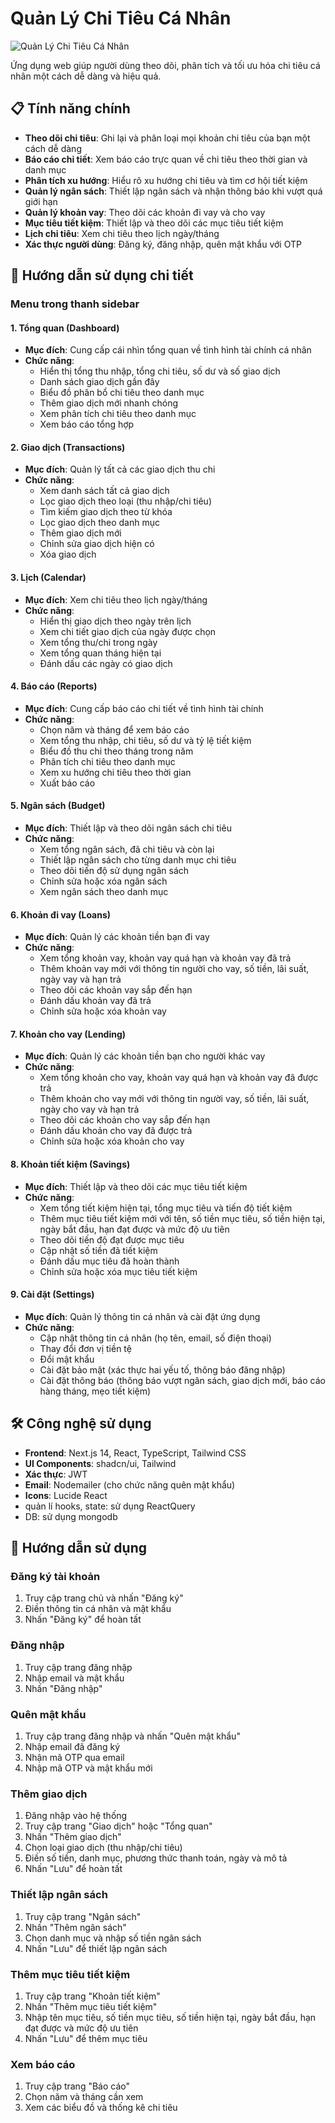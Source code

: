 # Quản Lý Chi Tiêu Cá Nhân

![Quản Lý Chi Tiêu Cá Nhân](https://i.imgur.com/placeholder.png)

Ứng dụng web giúp người dùng theo dõi, phân tích và tối ưu hóa chi tiêu cá nhân một cách dễ dàng và hiệu quả.

## 📋 Tính năng chính

- **Theo dõi chi tiêu**: Ghi lại và phân loại mọi khoản chi tiêu của bạn một cách dễ dàng
- **Báo cáo chi tiết**: Xem báo cáo trực quan về chi tiêu theo thời gian và danh mục
- **Phân tích xu hướng**: Hiểu rõ xu hướng chi tiêu và tìm cơ hội tiết kiệm
- **Quản lý ngân sách**: Thiết lập ngân sách và nhận thông báo khi vượt quá giới hạn
- **Quản lý khoản vay**: Theo dõi các khoản đi vay và cho vay
- **Mục tiêu tiết kiệm**: Thiết lập và theo dõi các mục tiêu tiết kiệm
- **Lịch chi tiêu**: Xem chi tiêu theo lịch ngày/tháng
- **Xác thực người dùng**: Đăng ký, đăng nhập, quên mật khẩu với OTP

## 🧭 Hướng dẫn sử dụng chi tiết

### Menu trong thanh sidebar

#### 1. Tổng quan (Dashboard)
- **Mục đích**: Cung cấp cái nhìn tổng quan về tình hình tài chính cá nhân
- **Chức năng**:
  - Hiển thị tổng thu nhập, tổng chi tiêu, số dư và số giao dịch
  - Danh sách giao dịch gần đây
  - Biểu đồ phân bổ chi tiêu theo danh mục
  - Thêm giao dịch mới nhanh chóng
  - Xem phân tích chi tiêu theo danh mục
  - Xem báo cáo tổng hợp

#### 2. Giao dịch (Transactions)
- **Mục đích**: Quản lý tất cả các giao dịch thu chi
- **Chức năng**:
  - Xem danh sách tất cả giao dịch
  - Lọc giao dịch theo loại (thu nhập/chi tiêu)
  - Tìm kiếm giao dịch theo từ khóa
  - Lọc giao dịch theo danh mục
  - Thêm giao dịch mới
  - Chỉnh sửa giao dịch hiện có
  - Xóa giao dịch

#### 3. Lịch (Calendar)
- **Mục đích**: Xem chi tiêu theo lịch ngày/tháng
- **Chức năng**:
  - Hiển thị giao dịch theo ngày trên lịch
  - Xem chi tiết giao dịch của ngày được chọn
  - Xem tổng thu/chi trong ngày
  - Xem tổng quan tháng hiện tại
  - Đánh dấu các ngày có giao dịch

#### 4. Báo cáo (Reports)
- **Mục đích**: Cung cấp báo cáo chi tiết về tình hình tài chính
- **Chức năng**:
  - Chọn năm và tháng để xem báo cáo
  - Xem tổng thu nhập, chi tiêu, số dư và tỷ lệ tiết kiệm
  - Biểu đồ thu chi theo tháng trong năm
  - Phân tích chi tiêu theo danh mục
  - Xem xu hướng chi tiêu theo thời gian
  - Xuất báo cáo

#### 5. Ngân sách (Budget)
- **Mục đích**: Thiết lập và theo dõi ngân sách chi tiêu
- **Chức năng**:
  - Xem tổng ngân sách, đã chi tiêu và còn lại
  - Thiết lập ngân sách cho từng danh mục chi tiêu
  - Theo dõi tiến độ sử dụng ngân sách
  - Chỉnh sửa hoặc xóa ngân sách
  - Xem ngân sách theo danh mục

#### 6. Khoản đi vay (Loans)
- **Mục đích**: Quản lý các khoản tiền bạn đi vay
- **Chức năng**:
  - Xem tổng khoản vay, khoản vay quá hạn và khoản vay đã trả
  - Thêm khoản vay mới với thông tin người cho vay, số tiền, lãi suất, ngày vay và hạn trả
  - Theo dõi các khoản vay sắp đến hạn
  - Đánh dấu khoản vay đã trả
  - Chỉnh sửa hoặc xóa khoản vay

#### 7. Khoản cho vay (Lending)
- **Mục đích**: Quản lý các khoản tiền bạn cho người khác vay
- **Chức năng**:
  - Xem tổng khoản cho vay, khoản vay quá hạn và khoản vay đã được trả
  - Thêm khoản cho vay mới với thông tin người vay, số tiền, lãi suất, ngày cho vay và hạn trả
  - Theo dõi các khoản cho vay sắp đến hạn
  - Đánh dấu khoản cho vay đã được trả
  - Chỉnh sửa hoặc xóa khoản cho vay

#### 8. Khoản tiết kiệm (Savings)
- **Mục đích**: Thiết lập và theo dõi các mục tiêu tiết kiệm
- **Chức năng**:
  - Xem tổng tiết kiệm hiện tại, tổng mục tiêu và tiến độ tiết kiệm
  - Thêm mục tiêu tiết kiệm mới với tên, số tiền mục tiêu, số tiền hiện tại, ngày bắt đầu, hạn đạt được và mức độ ưu tiên
  - Theo dõi tiến độ đạt được mục tiêu
  - Cập nhật số tiền đã tiết kiệm
  - Đánh dấu mục tiêu đã hoàn thành
  - Chỉnh sửa hoặc xóa mục tiêu tiết kiệm

#### 9. Cài đặt (Settings)
- **Mục đích**: Quản lý thông tin cá nhân và cài đặt ứng dụng
- **Chức năng**:
  - Cập nhật thông tin cá nhân (họ tên, email, số điện thoại)
  - Thay đổi đơn vị tiền tệ
  - Đổi mật khẩu
  - Cài đặt bảo mật (xác thực hai yếu tố, thông báo đăng nhập)
  - Cài đặt thông báo (thông báo vượt ngân sách, giao dịch mới, báo cáo hàng tháng, mẹo tiết kiệm)

## 🛠️ Công nghệ sử dụng

- **Frontend**: Next.js 14, React, TypeScript, Tailwind CSS
- **UI Components**: shadcn/ui, Tailwind
- **Xác thực**: JWT
- **Email**: Nodemailer (cho chức năng quên mật khẩu)
- **Icons**: Lucide React
- quản lí hooks, state: sử dụng ReactQuery
- DB: sử dụng mongodb


## 📝 Hướng dẫn sử dụng

### Đăng ký tài khoản

1. Truy cập trang chủ và nhấn "Đăng ký"
2. Điền thông tin cá nhân và mật khẩu
3. Nhấn "Đăng ký" để hoàn tất

### Đăng nhập

1. Truy cập trang đăng nhập
2. Nhập email và mật khẩu
3. Nhấn "Đăng nhập"

### Quên mật khẩu

1. Truy cập trang đăng nhập và nhấn "Quên mật khẩu"
2. Nhập email đã đăng ký
3. Nhận mã OTP qua email
4. Nhập mã OTP và mật khẩu mới

### Thêm giao dịch

1. Đăng nhập vào hệ thống
2. Truy cập trang "Giao dịch" hoặc "Tổng quan"
3. Nhấn "Thêm giao dịch"
4. Chọn loại giao dịch (thu nhập/chi tiêu)
5. Điền số tiền, danh mục, phương thức thanh toán, ngày và mô tả
6. Nhấn "Lưu" để hoàn tất

### Thiết lập ngân sách

1. Truy cập trang "Ngân sách"
2. Nhấn "Thêm ngân sách"
3. Chọn danh mục và nhập số tiền ngân sách
4. Nhấn "Lưu" để thiết lập ngân sách

### Thêm mục tiêu tiết kiệm

1. Truy cập trang "Khoản tiết kiệm"
2. Nhấn "Thêm mục tiêu tiết kiệm"
3. Nhập tên mục tiêu, số tiền mục tiêu, số tiền hiện tại, ngày bắt đầu, hạn đạt được và mức độ ưu tiên
4. Nhấn "Lưu" để thêm mục tiêu

### Xem báo cáo

1. Truy cập trang "Báo cáo"
2. Chọn năm và tháng cần xem
3. Xem các biểu đồ và thống kê chi tiêu
